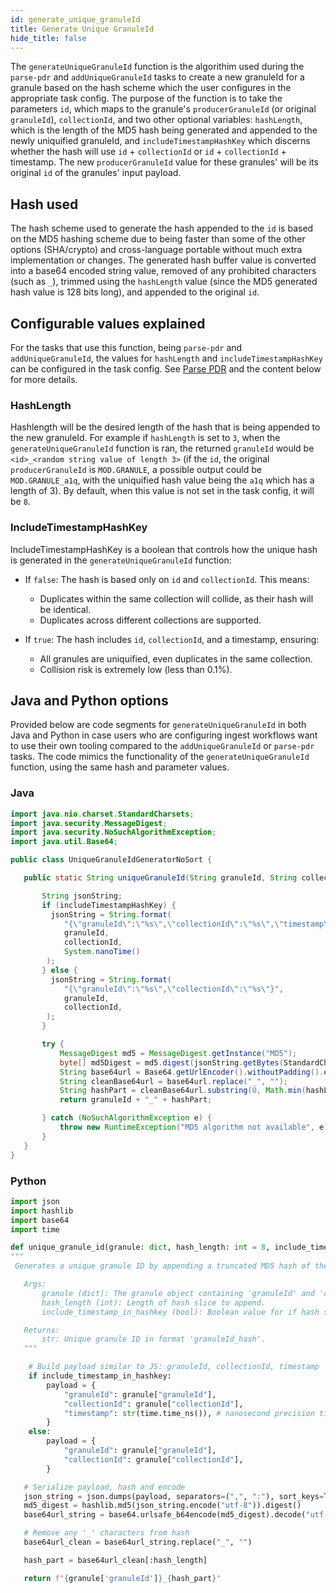 ```yaml
---
id: generate_unique_granuleId
title: Generate Unique GranuleId
hide_title: false
---
```


The `generateUniqueGranuleId` function is the algorithim used during the `parse-pdr` and `addUniqueGranuleId` tasks to
create a new granuleId for a granule based on the hash scheme which the user configures in the appropriate task config.
The purpose of the function is to take the parameters `id`, which maps to the granule's `producerGranuleId` (or original `granuleId`), `collectionId`,
and two other optional variables: `hashLength`, which is the length of the MD5 hash being generated and appended to the newly uniquified granuleId, and
`includeTimestampHashKey` which discerns whether the hash will use `id` + `collectionId` or `id` + `collectionId` + timestamp. The new `producerGranuleId`
value for these granules' will be its original `id` of the granules' input payload.

## Hash used

The hash scheme used to generate the hash appended to the `id` is based on the MD5 hashing scheme due to being faster than some of the other options (SHA/crypto) and cross-language portable without much extra implementation or changes. The generated hash buffer value is converted into a base64 encoded string value, removed of any prohibited characters (such as `_`), trimmed using the `hashLength` value (since the MD5 generated hash value is 128 bits long), and appended to the original `id`.

## Configurable values explained

For the tasks that use this function, being `parse-pdr` and `addUniqueGranuleId`, the values for `hashLength` and `includeTimestampHashKey` can be
configured in the task config. See [Parse PDR](../workflow_tasks/parse_pdr) and the content below for more details.

### HashLength

Hashlength will be the desired length of the hash that is being appended to the new granuleId. For example if `hashLength` is set to `3`, when the
`generateUniqueGranuleId` function is ran, the returned `granuleId` would be `<id>_<random string value of length 3>` (if the `id`, the original `producerGranuleId` is `MOD.GRANULE`, a possible
output could be `MOD.GRANULE_a1q`, with the uniquified hash value being the `a1q` which has a length of 3). By default, when this value is not set in the task config, it will be `8`.

### IncludeTimestampHashKey

IncludeTimestampHashKey is a boolean that controls how the unique hash is generated in the `generateUniqueGranuleId` function:

- If `false`: The hash is based only on `id` and `collectionId`. This means:
  - Duplicates within the same collection will collide, as their hash will be identical.
  - Duplicates across different collections are supported.

- If `true`: The hash includes `id`, `collectionId`, and a timestamp, ensuring:
  - All granules are uniquified, even duplicates in the same collection.
  - Collision risk is extremely low (less than 0.1%).

## Java and Python options

Provided below are code segments for `generateUniqueGranuleId` in both Java and Python in case users who are configuring ingest workflows want to use their own tooling compared to the `addUniqueGranuleId` or `parse-pdr` tasks. The code mimics the functionality of the `generateUniqueGranuleId` function, using the same hash and parameter values.

### Java

``` Java
import java.nio.charset.StandardCharsets;
import java.security.MessageDigest;
import java.security.NoSuchAlgorithmException;
import java.util.Base64;

public class UniqueGranuleIdGeneratorNoSort {

   public static String uniqueGranuleId(String granuleId, String collectionId, int hashLength, boolean includeTimestampHashKey) {

       String jsonString;
       if (includeTimestampHashKey) {
         jsonString = String.format(
            "{\"granuleId\":\"%s\",\"collectionId\":\"%s\",\"timestamp\":\"%d\"}",
            granuleId,
            collectionId,
            System.nanoTime()
        );
       } else {
         jsonString = String.format(
            "{\"granuleId\":\"%s\",\"collectionId\":\"%s\"}",
            granuleId,
            collectionId,
        );
       }

       try {
           MessageDigest md5 = MessageDigest.getInstance("MD5");
           byte[] md5Digest = md5.digest(jsonString.getBytes(StandardCharsets.UTF_8));
           String base64url = Base64.getUrlEncoder().withoutPadding().encodeToString(md5Digest);
           String cleanBase64url = base64url.replace("_", "");
           String hashPart = cleanBase64url.substring(0, Math.min(hashLength, cleanBase64url.length()));
           return granuleId + "_" + hashPart;

       } catch (NoSuchAlgorithmException e) {
           throw new RuntimeException("MD5 algorithm not available", e);
       }
   }
}
```

### Python

``` Python
import json
import hashlib
import base64
import time

def unique_granule_id(granule: dict, hash_length: int = 8, include_timestamp_in_hashkey: bool = False) -> str:
"""
 Generates a unique granule ID by appending a truncated MD5 hash of the granule object.

   Args:
       granule (dict): The granule object containing 'granuleId' and 'collectionId'.
       hash_length (int): Length of hash slice to append.
       include_timestamp_in_hashkey (bool): Boolean value for if hash should use timestamp

   Returns:
       str: Unique granule ID in format 'granuleId_hash'.
   """

    # Build payload similar to JS: granuleId, collectionId, timestamp
    if include_timestamp_in_hashkey:
        payload = {
            "granuleId": granule["granuleId"],
            "collectionId": granule["collectionId"],
            "timestamp": str(time.time_ns()), # nanosecond precision timestamp
        }
    else:
        payload = {
            "granuleId": granule["granuleId"],
            "collectionId": granule["collectionId"],
        }

   # Serialize payload, hash and encode
   json_string = json.dumps(payload, separators=(",", ":"), sort_keys=True)
   md5_digest = hashlib.md5(json_string.encode("utf-8")).digest()
   base64url_string = base64.urlsafe_b64encode(md5_digest).decode("utf-8")

   # Remove any '_' characters from hash
   base64url_clean = base64url_string.replace("_", "")

   hash_part = base64url_clean[:hash_length]

   return f"{granule['granuleId']}_{hash_part}"
```
